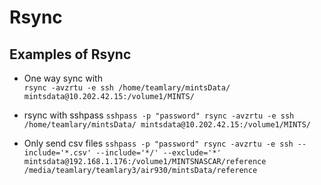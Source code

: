 # Rsync   

## Examples of Rsync 
- One way sync with  
```rsync -avzrtu -e ssh /home/teamlary/mintsData/ mintsdata@10.202.42.15:/volume1/MINTS/```

 - rsync with sshpass 
```sshpass -p "password" rsync -avzrtu -e ssh /home/teamlary/mintsData/ mintsdata@10.202.42.15:/volume1/MINTS/```

- Only send csv files 
``` sshpass -p "password" rsync -avzrtu -e ssh --include='*.csv' --include='*/' --exclude='*' mintsdata@192.168.1.176:/volume1/MINTSNASCAR/reference /media/teamlary/teamlary3/air930/mintsData/reference  ```
